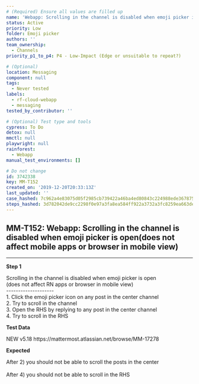 ```yaml
---
# (Required) Ensure all values are filled up
name: 'Webapp: Scrolling in the channel is disabled when emoji picker is open(does not affect mobile apps or browser in mobile view)'
status: Active
priority: Low
folder: Emoji picker
authors: ''
team_ownership:
  - Channels
priority_p1_to_p4: P4 - Low-Impact (Edge or unsuitable to repeat?)

# (Optional)
location: Messaging
component: null
tags:
  - Never tested
labels:
  - rf-cloud-webapp
  - messaging
tested_by_contributor: ''

# (Optional) Test type and tools
cypress: To Do
detox: null
mmctl: null
playwright: null
rainforest:
  - Webapp
manual_test_environments: []

# Do not change
id: 3742338
key: MM-T152
created_on: '2019-12-20T20:33:13Z'
last_updated: ''
case_hashed: 7c962a4e83075d05f2985cb739422a46ba4ed80843c224988ede3678759efacaeaf604ba04f9475647a312263ef76cda
steps_hashed: 3d782042de9cc2298f0e97a3fa8ea584ff922a3732a3fc8259ea663de7a1d13c0c2df427057805794b5a94cd972b10a0
---
```


<!-- (Auto-generated) Based on frontmatter's "key" and "name" -->

## MM-T152: Webapp: Scrolling in the channel is disabled when emoji picker is open(does not affect mobile apps or browser in mobile view)

---

**Step 1**

Scrolling in the channel is disabled when emoji picker is open\
(does not affect RN apps or browser in mobile view)\
\--------------------\
1\. Click the emoji picker icon on any post in the center channel\
2\. Try to scroll in the channel\
3\. Open the RHS by replying to any post in the center channel\
4\. Try to scroll in the RHS

**Test Data**

NEW v5.18 https\://mattermost.atlassian.net/browse/MM-17278

**Expected**

After 2) you should not be able to scroll the posts in the center\
\
After 4) you should not be able to scroll in the RHS
